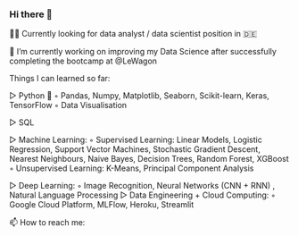 ### Hi there 👋

🕵🏻 Currently looking for data analyst / data scientist position in 🇩🇪

🌱 I’m currently working on improving my Data Science after successfully completing the bootcamp at @LeWagon

Things I can learned so far:

▷ Python 🐍
◦ Pandas, Numpy, Matplotlib, Seaborn, Scikit-learn, Keras, TensorFlow
◦ Data Visualisation

▷ SQL

▷ Machine Learning: 
◦ Supervised Learning: Linear Models, Logistic Regression, Support Vector Machines, Stochastic Gradient Descent, Nearest Neighbours, Naive Bayes, Decision Trees, Random Forest, XGBoost
◦ Unsupervised Learning: K-Means, Principal Component Analysis

▷ Deep Learning: 
◦ Image Recognition, Neural Networks (CNN + RNN) , Natural Language Processing
▷ Data Engineering + Cloud Computing: 
◦ Google Cloud Platform, MLFlow, Heroku, Streamlit

📫 How to reach me: 

[LinkedIn]: https://www.linkedin.com/in/ducvanngo/

